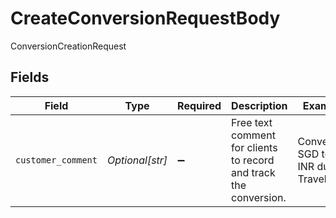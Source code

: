 # CreateConversionRequestBody

ConversionCreationRequest


## Fields

| Field                                                             | Type                                                              | Required                                                          | Description                                                       | Example                                                           |
| ----------------------------------------------------------------- | ----------------------------------------------------------------- | ----------------------------------------------------------------- | ----------------------------------------------------------------- | ----------------------------------------------------------------- |
| `customer_comment`                                                | *Optional[str]*                                                   | :heavy_minus_sign:                                                | Free text comment for clients to record and track the conversion. | Converting SGD to INR during Travel.                              |